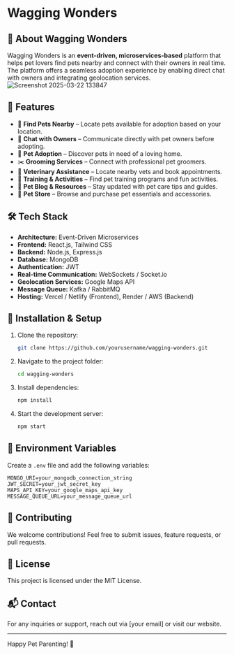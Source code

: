 
# Wagging Wonders

## 🐶 About Wagging Wonders
Wagging Wonders is an **event-driven, microservices-based** platform that helps pet lovers find pets nearby and connect with their owners in real time. The platform offers a seamless adoption experience by enabling direct chat with owners and integrating geolocation services.
![Screenshot 2025-03-22 133847](https://github.com/user-attachments/assets/b7c8b0d8-dd8f-48b0-a3e9-7db6897fcd64)

## 🚀 Features
- 📍 **Find Pets Nearby** – Locate pets available for adoption based on your location.
- 💬 **Chat with Owners** – Communicate directly with pet owners before adopting.
- 🏡 **Pet Adoption** – Discover pets in need of a loving home.
- ✂️ **Grooming Services** – Connect with professional pet groomers.
- 🏥 **Veterinary Assistance** – Locate nearby vets and book appointments.
- 🎾 **Training & Activities** – Find pet training programs and fun activities.
- 📖 **Pet Blog & Resources** – Stay updated with pet care tips and guides.
- 🛒 **Pet Store** – Browse and purchase pet essentials and accessories.

## 🛠️ Tech Stack
- **Architecture:** Event-Driven Microservices
- **Frontend:** React.js, Tailwind CSS
- **Backend:** Node.js, Express.js
- **Database:** MongoDB
- **Authentication:** JWT
- **Real-time Communication:** WebSockets / Socket.io
- **Geolocation Services:** Google Maps API
- **Message Queue:** Kafka / RabbitMQ
- **Hosting:** Vercel / Netlify (Frontend), Render / AWS (Backend)

## 🔧 Installation & Setup
1. Clone the repository:
   ```sh
   git clone https://github.com/yourusername/wagging-wonders.git
   ```
2. Navigate to the project folder:
   ```sh
   cd wagging-wonders
   ```
3. Install dependencies:
   ```sh
   npm install
   ```
4. Start the development server:
   ```sh
   npm start
   ```

## 📜 Environment Variables
Create a `.env` file and add the following variables:
```
MONGO_URI=your_mongodb_connection_string
JWT_SECRET=your_jwt_secret_key
MAPS_API_KEY=your_google_maps_api_key
MESSAGE_QUEUE_URL=your_message_queue_url
```

## 🤝 Contributing
We welcome contributions! Feel free to submit issues, feature requests, or pull requests.

## 📜 License
This project is licensed under the MIT License.

## 📬 Contact
For any inquiries or support, reach out via [your email] or visit our website.

---
Happy Pet Parenting! 🐾

